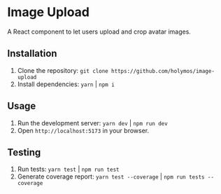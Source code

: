 # Image Upload

A React component to let users upload and crop avatar images.

## Installation

1. Clone the repository: `git clone https://github.com/holymos/image-upload`
2. Install dependencies: `yarn` | `npm i`

## Usage

1. Run the development server: `yarn dev` | `npm run dev`
2. Open `http://localhost:5173` in your browser.

## Testing

1. Run tests: `yarn test` | `npm run test`
2. Generate coverage report: `yarn test --coverage` | `npm run tests --coverage`
